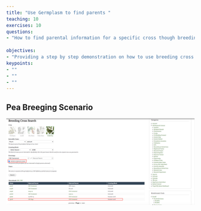 ```yaml
---
title: "Use Germplasm to find parents "
teaching: 10
exercises: 10
questions:
- "How to find parental information for a specific cross though breeding cross search?"

objectives:
- "Providing a step by step demonstration on how to use breeding cross search on KnowPulse"
keypoints:
- ""
- ""
- ""
---
```

## Pea Breeging Scenario


![Screenshot of main code listing](../fig/Use-germplasm-search-to-find-parents-1.png)
